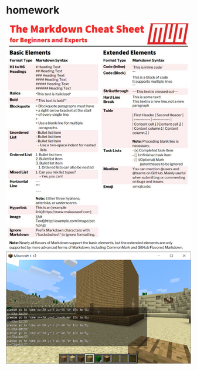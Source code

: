 # homework
![Alt Text](https://github.com/ophwsjtu18/ohw20f/blob/main/qxh/markdowncheatsheet.jpg)
![Alt Text](https://github.com/ophwsjtu18/ohw20f/blob/main/qxh/homework20201021/myhouse.png)
